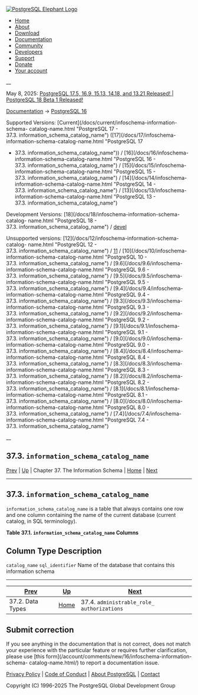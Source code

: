 [ ![PostgreSQL Elephant Logo](/media/img/about/press/elephant.png) ](/)

  * [Home](/ "Home")
  * [About](/about/ "About")
  * [Download](/download/ "Download")
  * [Documentation](/docs/ "Documentation")
  * [Community](/community/ "Community")
  * [Developers](/developer/ "Developers")
  * [Support](/support/ "Support")
  * [Donate](/about/donate/ "Donate")
  * [Your account](/account/ "Your account")

__

May 8, 2025: [ PostgreSQL 17.5, 16.9, 15.13, 14.18, and 13.21 Released! ](/about/news/postgresql-175-169-1513-1418-and-1321-released-3072/) | [ PostgreSQL 18 Beta 1 Released! ](/about/news/postgresql-18-beta-1-released-3070/)

[Documentation](/docs/ "Documentation") -> [PostgreSQL
16](/docs/16/index.html)

Supported Versions: [Current](/docs/current/infoschema-information-schema-
catalog-name.html "PostgreSQL 17 - 37.3. information_schema_catalog_name")
([17](/docs/17/infoschema-information-schema-catalog-name.html "PostgreSQL 17
- 37.3. information_schema_catalog_name")) / [16](/docs/16/infoschema-
information-schema-catalog-name.html "PostgreSQL 16 -
37.3. information_schema_catalog_name") / [15](/docs/15/infoschema-
information-schema-catalog-name.html "PostgreSQL 15 -
37.3. information_schema_catalog_name") / [14](/docs/14/infoschema-
information-schema-catalog-name.html "PostgreSQL 14 -
37.3. information_schema_catalog_name") / [13](/docs/13/infoschema-
information-schema-catalog-name.html "PostgreSQL 13 -
37.3. information_schema_catalog_name")

Development Versions: [18](/docs/18/infoschema-information-schema-catalog-
name.html "PostgreSQL 18 - 37.3. information_schema_catalog_name") /
[devel](/docs/devel/infoschema-information-schema-catalog-name.html
"PostgreSQL devel - 37.3. information_schema_catalog_name")

Unsupported versions: [12](/docs/12/infoschema-information-schema-catalog-
name.html "PostgreSQL 12 - 37.3. information_schema_catalog_name") /
[11](/docs/11/infoschema-information-schema-catalog-name.html "PostgreSQL 11 -
37.3. information_schema_catalog_name") / [10](/docs/10/infoschema-
information-schema-catalog-name.html "PostgreSQL 10 -
37.3. information_schema_catalog_name") / [9.6](/docs/9.6/infoschema-
information-schema-catalog-name.html "PostgreSQL 9.6 -
37.3. information_schema_catalog_name") / [9.5](/docs/9.5/infoschema-
information-schema-catalog-name.html "PostgreSQL 9.5 -
37.3. information_schema_catalog_name") / [9.4](/docs/9.4/infoschema-
information-schema-catalog-name.html "PostgreSQL 9.4 -
37.3. information_schema_catalog_name") / [9.3](/docs/9.3/infoschema-
information-schema-catalog-name.html "PostgreSQL 9.3 -
37.3. information_schema_catalog_name") / [9.2](/docs/9.2/infoschema-
information-schema-catalog-name.html "PostgreSQL 9.2 -
37.3. information_schema_catalog_name") / [9.1](/docs/9.1/infoschema-
information-schema-catalog-name.html "PostgreSQL 9.1 -
37.3. information_schema_catalog_name") / [9.0](/docs/9.0/infoschema-
information-schema-catalog-name.html "PostgreSQL 9.0 -
37.3. information_schema_catalog_name") / [8.4](/docs/8.4/infoschema-
information-schema-catalog-name.html "PostgreSQL 8.4 -
37.3. information_schema_catalog_name") / [8.3](/docs/8.3/infoschema-
information-schema-catalog-name.html "PostgreSQL 8.3 -
37.3. information_schema_catalog_name") / [8.2](/docs/8.2/infoschema-
information-schema-catalog-name.html "PostgreSQL 8.2 -
37.3. information_schema_catalog_name") / [8.1](/docs/8.1/infoschema-
information-schema-catalog-name.html "PostgreSQL 8.1 -
37.3. information_schema_catalog_name") / [8.0](/docs/8.0/infoschema-
information-schema-catalog-name.html "PostgreSQL 8.0 -
37.3. information_schema_catalog_name") / [7.4](/docs/7.4/infoschema-
information-schema-catalog-name.html "PostgreSQL 7.4 -
37.3. information_schema_catalog_name")

__

37.3. `information_schema_catalog_name`  
---  
[Prev](infoschema-datatypes.html "37.2. Data Types")  | [Up](information-schema.html "Chapter 37. The Information Schema") | Chapter 37. The Information Schema | [Home](index.html "PostgreSQL 16.9 Documentation") |  [Next](infoschema-administrable-role-authorizations.html "37.4. administrable_role_​authorizations")  
  
* * *

## 37.3. `information_schema_catalog_name` #

`information_schema_catalog_name` is a table that always contains one row and
one column containing the name of the current database (current catalog, in
SQL terminology).

**Table  37.1. `information_schema_catalog_name` Columns**

Column Type Description  
---  
`catalog_name` `sql_identifier` Name of the database that contains this
information schema  
  
  

* * *

[Prev](infoschema-datatypes.html "37.2. Data Types")  | [Up](information-schema.html "Chapter 37. The Information Schema") |  [Next](infoschema-administrable-role-authorizations.html "37.4. administrable_role_​authorizations")  
---|---|---  
37.2. Data Types  | [Home](index.html "PostgreSQL 16.9 Documentation") |  37.4. `administrable_role_​authorizations`  
  
## Submit correction

If you see anything in the documentation that is not correct, does not match
your experience with the particular feature or requires further clarification,
please use [this form](/account/comments/new/16/infoschema-information-schema-
catalog-name.html/) to report a documentation issue.

[Privacy Policy](/about/privacypolicy) | [Code of Conduct](/about/policies/coc/) | [About PostgreSQL](/about/) | [Contact](/about/contact/)  

Copyright (C) 1996-2025 The PostgreSQL Global Development Group

